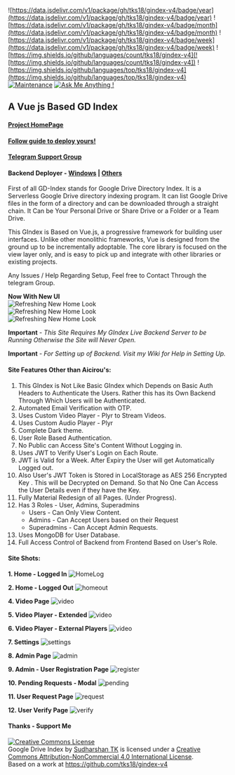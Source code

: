 ![https://data.jsdelivr.com/v1/package/gh/tks18/gindex-v4/badge/year](https://data.jsdelivr.com/v1/package/gh/tks18/gindex-v4/badge/year) ![https://data.jsdelivr.com/v1/package/gh/tks18/gindex-v4/badge/month](https://data.jsdelivr.com/v1/package/gh/tks18/gindex-v4/badge/month) ![https://data.jsdelivr.com/v1/package/gh/tks18/gindex-v4/badge/week](https://data.jsdelivr.com/v1/package/gh/tks18/gindex-v4/badge/week) ![https://img.shields.io/github/languages/count/tks18/gindex-v4](![https://img.shields.io/github/languages/count/tks18/gindex-v4]) ![https://img.shields.io/github/languages/top/tks18/gindex-v4](https://img.shields.io/github/languages/top/tks18/gindex-v4) [![Maintenance](https://img.shields.io/badge/Maintained%3F-yes-green.svg)](https://GitHub.com/Naereen/StrapDown.js/graphs/commit-activity) [![Ask Me Anything !](https://img.shields.io/badge/Ask%20me-anything-1abc9c.svg)](https://t.me/joinchat/MXJ4wk5Gs__QFZbvBdd_pg)

##  A Vue js Based GD Index

#### [Project HomePage](https://gen.infozy.tk/)
#### [Follow guide to deploy yours!](https://telegra.ph/Google-Drive-Ultimate-Index-07-04)
#### [Telegram Support Group](https://t.me/joinchat/MXJ4wk5Gs__QFZbvBdd_pg)

#### Backend Deployer - [Windows](https://gen.infozy.tk/downloads/deploy-backend.bat) | [Others](https://gen.infozy.tk/downloads/deploy-backend.sh)

First of all GD-Index stands for Google Drive Directory Index. It is a Serverless Google Drive directory indexing program. It can list Google Drive files in the form of a directory and can be downloaded through a straight chain. It Can be Your Personal Drive or Share Drive or a Folder or a Team Drive.

This GIndex is Based on Vue.js, a progressive framework for building user interfaces. Unlike other monolithic frameworks, Vue is designed from the ground up to be incrementally adoptable. The core library is focused on the view layer only, and is easy to pick up and integrate with other libraries or existing projects.

Any Issues / Help Regarding Setup, Feel free to Contact Through the telegram Group.

**Now With New UI**<br>
![Refreshing New Home Look](https://github.com/tks18/gindex-v4/blob/dark-mode-0-1/imgs/home.png?raw=true)<br>
![Refreshing New Home Look](https://github.com/tks18/gindex-v4/blob/dark-mode-0-1/imgs/home2.png?raw=true)<br>
![Refreshing New Home Look](https://github.com/tks18/gindex-v4/blob/dark-mode-0-1/imgs/home-nolog.png?raw=true)<br>

**Important** - _This Site Requires My GIndex Live Backend Server to be Running Otherwise the Site will Never Open._

**Important** - _For Setting up of Backend. Visit my Wiki for Help in Setting Up._

#### Site Features Other than Aicirou's:

1. This GIndex is Not Like Basic GIndex which Depends on Basic Auth  Headers to Authenticate the Users. Rather this has its Own Backend Through Which Users will be Authenticated.
2. Automated Email Verification with OTP.
3. Uses Custom Video Player - Plyr to Stream Videos.
4. Uses Custom Audio Player - Plyr
5. Complete Dark theme.
6. User Role Based Authentication.
7. No Public can Access Site's Content Without Logging in.
8. Uses JWT to Verify User's Login on Each Route.
9. JWT is Valid for a Week. After Expiry the User will get Automatically Logged out.
10. Also User's JWT Token is Stored in LocalStorage as AES 256 Encrypted Key . This will be Decrypted on Demand. So that No One Can Access the User Details even if they have the Key.
11. Fully Material Redesign of all Pages. (Under Progress).
12. Has 3 Roles - User, Admins, Superadmins
	- Users - Can Only View Content.
	- Admins - Can Accept Users based on their Request
	- Superadmins - Can Accept Admin Requests.
13. Uses MongoDB for User Database.
14. Full Access Control of Backend from Frontend Based on User's Role.

#### Site Shots:
**1. Home - Logged In**
![HomeLog](imgs/home.png)

**2. Home - Logged Out**
![homeout](imgs/homelogout.jpg)

**4. Video Page**
![video](imgs/videoPlayer.jpg)

**5. Video Player - Extended**
![video](imgs/videplayer2.jpg)

**6. Video Player - External Players**
![video](imgs/videoPlayer%20Modal.jpg)

**7. Settings**
![settings](imgs/settings.jpg)

**8. Admin Page**
![admin](imgs/adminpage.jpg)

**9. Admin - User Registration Page**
![register](imgs/newuserregister.jpg)

**10. Pending Requests - Modal**
![pending](imgs/pendinguser.jpeg)

**11. User Request Page**
![request](imgs/request.jpeg)

**12. User Verify Page**
![verify](imgs/verify.jpeg)


#### Thanks - Support Me

<a rel="license" href="http://creativecommons.org/licenses/by-nc/4.0/"><img alt="Creative Commons License" style="border-width:0" src="https://i.creativecommons.org/l/by-nc/4.0/88x31.png" /></a><br /><span xmlns:dct="http://purl.org/dc/terms/" href="http://purl.org/dc/dcmitype/InteractiveResource" property="dct:title" rel="dct:type">Google Drive Index</span> by <a xmlns:cc="http://creativecommons.org/ns#" href="https://github.com/tks18" property="cc:attributionName" rel="cc:attributionURL">Sudharshan TK</a> is licensed under a <a rel="license" href="http://creativecommons.org/licenses/by-nc/4.0/">Creative Commons Attribution-NonCommercial 4.0 International License</a>.<br />Based on a work at <a xmlns:dct="http://purl.org/dc/terms/" href="https://github.com/tks18/gindex-v4" rel="dct:source">https://github.com/tks18/gindex-v4</a>
